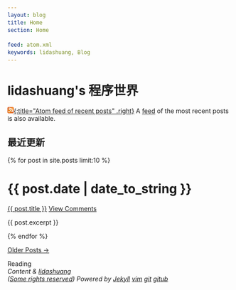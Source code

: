 ```yaml
---
layout: blog
title: Home
section: Home

feed: atom.xml
keywords: lidashuang, Blog
---
```


lidashuang's 程序世界
==========================================


[![Feed icon](/css/feed-icon-14x14.png){:title="Atom feed of recent posts" .right}][feed]
A [feed][] of the most recent posts is also available.

[feed]: /atom.xml

最近更新
------------

{% for post in site.posts limit:10 %}
<div class="section list">
  <h1>{{ post.date | date_to_string }}</h1>
  <p class="line">
  <a class="title" href="{{ post.url }}">{{ post.title }}</a>
  <a class="comments" href="{{ post.url }}#disqus_thread">View Comments</a>
  </p>
  <p class="excerpt">{{ post.excerpt }}</p>
</div>
{% endfor %}

<p>
<a href="past.html">Older Posts &rarr;</a>
</p>
Reading 
  <script type="text/javascript" src="http://www.douban.com/service/badge/lidashuang/?show=dolist&amp;n=9&amp;columns=9&amp;cat=book" ></script>

  <div id="footer">
	<address>
		<span class="copyright">
			Content &amp; 
			<a href="/">lidashuang</a>
			<br/>
			(<a rel="licence" href="http://creativecommons.org/licenses/by-nc-sa/3.0/">Some rights reserved</a>)			
		</span>
		<span class="engine">
			Powered by 
			<a href="http://github.com/mreid/jekyll/" title="A static, minimalist CMS">Jekyll</a>
			<a href="http://www.vim.org">vim</a>
			<a href="http://www.osser.me">git</a>
			<a href="https://github.com">gitub</a>
		</span>
	</address>
  </div>
